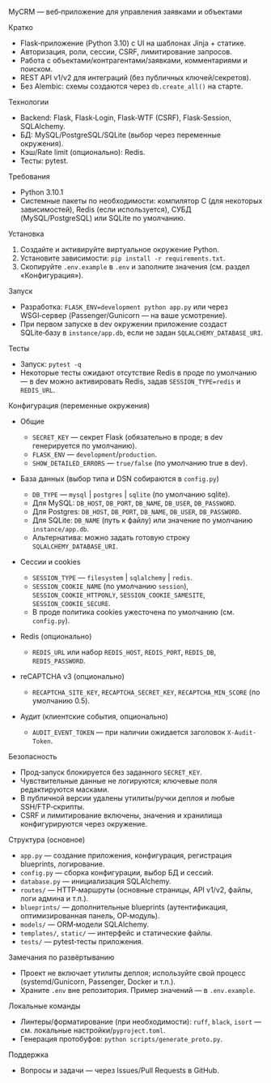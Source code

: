 MyCRM — веб‑приложение для управления заявками и объектами

Кратко
- Flask‑приложение (Python 3.10) с UI на шаблонах Jinja + статике.
- Авторизация, роли, сессии, CSRF, лимитирование запросов.
- Работа с объектами/контрагентами/заявками, комментариями и поиском.
- REST API v1/v2 для интеграций (без публичных ключей/секретов).
- Без Alembic: схемы создаются через `db.create_all()` на старте.

Технологии
- Backend: Flask, Flask‑Login, Flask‑WTF (CSRF), Flask‑Session, SQLAlchemy.
- БД: MySQL/PostgreSQL/SQLite (выбор через переменные окружения).
- Кэш/Rate limit (опционально): Redis.
- Тесты: pytest.

Требования
- Python 3.10.1
- Системные пакеты по необходимости: компилятор C (для некоторых зависимостей), Redis (если используется), СУБД (MySQL/PostgreSQL) или SQLite по умолчанию.

Установка
1) Создайте и активируйте виртуальное окружение Python.
2) Установите зависимости: `pip install -r requirements.txt`.
3) Скопируйте `.env.example` в `.env` и заполните значения (см. раздел «Конфигурация»).

Запуск
- Разработка: `FLASK_ENV=development python app.py` или через WSGI‑сервер (Passenger/Gunicorn — на ваше усмотрение).
- При первом запуске в dev окружении приложение создаст SQLite‑базу в `instance/app.db`, если не задан `SQLALCHEMY_DATABASE_URI`.

Тесты
- Запуск: `pytest -q`
- Некоторые тесты ожидают отсутствие Redis в проде по умолчанию — в dev можно активировать Redis, задав `SESSION_TYPE=redis` и `REDIS_URL`.

Конфигурация (переменные окружения)
- Общие
  - `SECRET_KEY` — секрет Flask (обязательно в проде; в dev генерируется по умолчанию).
  - `FLASK_ENV` — `development`/`production`.
  - `SHOW_DETAILED_ERRORS` — `true/false` (по умолчанию true в dev).

- База данных (выбор типа и DSN собираются в `config.py`)
  - `DB_TYPE` — `mysql` | `postgres` | `sqlite` (по умолчанию sqlite).
  - Для MySQL: `DB_HOST`, `DB_PORT`, `DB_NAME`, `DB_USER`, `DB_PASSWORD`.
  - Для Postgres: `DB_HOST`, `DB_PORT`, `DB_NAME`, `DB_USER`, `DB_PASSWORD`.
  - Для SQLite: `DB_NAME` (путь к файлу) или значение по умолчанию `instance/app.db`.
  - Альтернатива: можно задать готовую строку `SQLALCHEMY_DATABASE_URI`.

- Сессии и cookies
  - `SESSION_TYPE` — `filesystem` | `sqlalchemy` | `redis`.
  - `SESSION_COOKIE_NAME` (по умолчанию `session`), `SESSION_COOKIE_HTTPONLY`, `SESSION_COOKIE_SAMESITE`, `SESSION_COOKIE_SECURE`.
  - В проде политика cookies ужесточена по умолчанию (см. `config.py`).

- Redis (опционально)
  - `REDIS_URL` или набор `REDIS_HOST`, `REDIS_PORT`, `REDIS_DB`, `REDIS_PASSWORD`.

- reCAPTCHA v3 (опционально)
  - `RECAPTCHA_SITE_KEY`, `RECAPTCHA_SECRET_KEY`, `RECAPTCHA_MIN_SCORE` (по умолчанию 0.5).

- Аудит (клиентские события, опционально)
  - `AUDIT_EVENT_TOKEN` — при наличии ожидается заголовок `X-Audit-Token`.

Безопасность
- Прод‑запуск блокируется без заданного `SECRET_KEY`.
- Чувствительные данные не логируются; ключевые поля редактируются масками.
- В публичной версии удалены утилиты/ручки деплоя и любые SSH/FTP‑скрипты.
- CSRF и лимитирование включены, значения и хранилища конфигурируются через окружение.

Структура (основное)
- `app.py` — создание приложения, конфигурация, регистрация blueprints, логирование.
- `config.py` — сборка конфигурации, выбор БД и сессий.
- `database.py` — инициализация SQLAlchemy.
- `routes/` — HTTP‑маршруты (основные страницы, API v1/v2, файлы, логи админа и т.п.).
- `blueprints/` — дополнительные blueprints (аутентификация, оптимизированная панель, OP‑модуль).
- `models/` — ORM‑модели SQLAlchemy.
- `templates/`, `static/` — интерфейс и статические файлы.
- `tests/` — pytest‑тесты приложения.

Замечания по развёртыванию
- Проект не включает утилиты деплоя; используйте свой процесс (systemd/Gunicorn, Passenger, Docker и т.п.).
- Храните `.env` вне репозитория. Пример значений — в `.env.example`.

Локальные команды
- Линтеры/форматирование (при необходимости): `ruff`, `black`, `isort` — см. локальные настройки/`pyproject.toml`.
- Генерация протобуфов: `python scripts/generate_proto.py`.

Поддержка
- Вопросы и задачи — через Issues/Pull Requests в GitHub.

